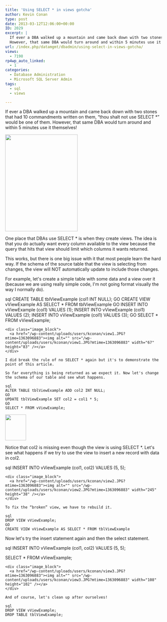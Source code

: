 ```yaml
---
title: 'Using SELECT * in views gotcha'
author: Kevin Conan
type: post
date: 2013-03-12T12:06:00+00:00
ID: 2029
excerpt: |
  If ever a DBA walked up a mountain and came back down with two stones that had 10 commandments written on them, “thou shalt not use SELECT *” would be one of them.  
  However, that same DBA would turn around and within 5 minutes use it themselves!
url: /index.php/datamgmt/dbadmin/using-select-in-views-gotcha/
views:
  - 7198
rp4wp_auto_linked:
  - 1
categories:
  - Database Administration
  - Microsoft SQL Server Admin
tags:
  - sql
  - views

---
```

If ever a DBA walked up a mountain and came back down with two stones that had 10 commandments written on them, “thou shalt not use SELECT *” would be one of them. However, that same DBA would turn around and within 5 minutes use it themselves!

<div class="image_block">
  <a href="/wp-content/uploads/users/kconan/moses.JPG?mtime=1363096883"><img alt="" src="/wp-content/uploads/users/kconan/moses.JPG?mtime=1363096883" width="233" height="311" /></a>
</div>

One place that DBAs use SELECT * is when they create views. The idea is that you do actually want every column available to the view because the query that hits that view should limit which columns it wants returned.

This works, but there is one big issue with it that most people learn the hard way. If the schema of the source table that the view is selecting from changes, the view will NOT automatically update to include those changes.

For example, let's create a simple table with some data and a view over it (because we are using really simple code, I'm not going format visually the way I normally do).

sql
CREATE TABLE tblViewExample (col1 INT NULL);
GO
CREATE VIEW vViewExample AS SELECT * FROM tblViewExample
GO
INSERT INTO vViewExample (col1) VALUES (1);
INSERT INTO vViewExample (col1) VALUES (2);
INSERT INTO vViewExample (col1) VALUES (3);
GO
SELECT * FROM vViewExample;
```
<div class="image_block">
  <a href="/wp-content/uploads/users/kconan/view1.JPG?mtime=1363096883"><img alt="" src="/wp-content/uploads/users/kconan/view1.JPG?mtime=1363096883" width="67" height="83" /></a>
</div>

I did break the rule of no SELECT * again but it's to demonstrate the point of this article.
  
So far everything is being returned as we expect it. Now let's change the schema of our table and see what happens.

sql
ALTER TABLE tblViewExample ADD col2 INT NULL;
GO
UPDATE tblViewExample SET col2 = col1 * 5;
GO
SELECT * FROM vViewExample;
```
<div class="image_block">
  <a href="/wp-content/uploads/users/kconan/view1.JPG?mtime=1363096883"><img alt="" src="/wp-content/uploads/users/kconan/view1.JPG?mtime=1363096883" width="67" height="83" /></a>
</div>

Notice that col2 is missing even though the view is using SELECT *. Let's see what happens if we try to use the view to insert a new record with data in col2.

sql
INSERT INTO vViewExample (col1, col2) VALUES (5, 5);
```
<div class="image_block">
  <a href="/wp-content/uploads/users/kconan/view2.JPG?mtime=1363096883"><img alt="" src="/wp-content/uploads/users/kconan/view2.JPG?mtime=1363096883" width="245" height="38" /></a>
</div>

To fix the “broken” view, we have to rebuild it.

sql
DROP VIEW vViewExample;
GO
CREATE VIEW vViewExample AS SELECT * FROM tblViewExample
```

Now let's try the insert statement again and then the select statement.

sql
INSERT INTO vViewExample (col1, col2) VALUES (5, 5);

SELECT * FROM vViewExample;
```
<div class="image_block">
  <a href="/wp-content/uploads/users/kconan/view3.JPG?mtime=1363096883"><img alt="" src="/wp-content/uploads/users/kconan/view3.JPG?mtime=1363096883" width="108" height="102" /></a>
</div>

And of course, let's clean up after ourselves!

sql
DROP VIEW vViewExample;
DROP TABLE tblViewExample;
```
